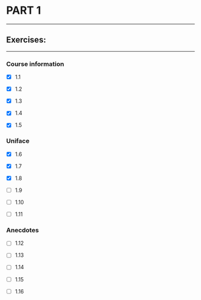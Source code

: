 # PART 1
****

## Exercises:
****
### Course information
- [x] 1.1 

- [x] 1.2

- [x] 1.3

- [x] 1.4 

- [x] 1.5

### Uniface
- [x] 1.6
 
- [x] 1.7 

- [x] 1.8

- [ ] 1.9

- [ ] 1.10 

- [ ] 1.11

### Anecdotes
- [ ] 1.12

- [ ] 1.13

- [ ] 1.14 

- [ ] 1.15

- [ ] 1.16
 